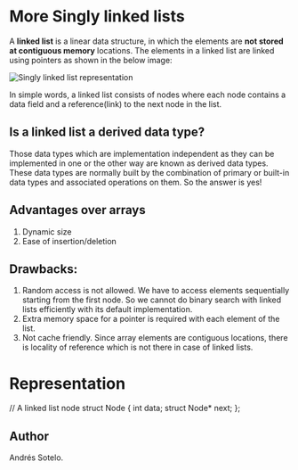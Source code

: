 # More Singly linked lists

A **linked list** is a linear data structure, in which the elements are **not stored at contiguous memory** locations. The elements in a linked list are linked using pointers as shown in the below image:

![Singly linked list representation](https://media.geeksforgeeks.org/wp-content/cdn-uploads/gq/2013/03/Linkedlist.png)

In simple words, a linked list consists of nodes where each node contains a data field and a reference(link) to the next node in the list.

## Is a linked list a derived data type?
Those data types which are implementation independent as they can be implemented in one or the other way are known as derived data types. These data types are normally built by the combination of primary or built-in data types and associated operations on them. So the answer is yes!

## Advantages over arrays

1. Dynamic size
2. Ease of insertion/deletion

## Drawbacks:

1. Random access is not allowed. We have to access elements sequentially starting from the first node. So we cannot do binary search with linked lists efficiently with its default implementation.
2. Extra memory space for a pointer is required with each element of the list.
3. Not cache friendly. Since array elements are contiguous locations, there is locality of reference which is not there in case of linked lists.

# Representation

// A linked list node
   struct Node
   {
      int data;
      struct Node* next;
   };

## Author
Andrés Sotelo.